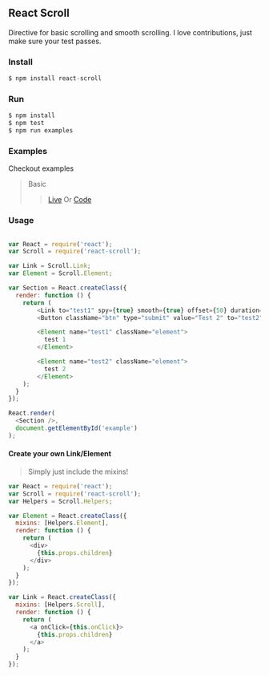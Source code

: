 ## React Scroll

Directive for basic scrolling and smooth scrolling.
I love contributions, just make sure your test passes.

### Install
```js
$ npm install react-scroll
```

### Run
```js
$ npm install
$ npm test
$ npm run examples
```

### Examples
Checkout examples
> Basic
>> [Live](http://fisshy.github.io/react-scroll-example/basic/index.html)
>> Or
>> [Code](https://github.com/fisshy/react-scroll/blob/master/examples/basic/app.js)

### Usage
```js

var React = require('react');
var Scroll = require('react-scroll'); 

var Link = Scroll.Link;
var Element = Scroll.Element;

var Section = React.createClass({
  render: function () {
  	return (
  		<Link to="test1" spy={true} smooth={true} offset={50} duration={500} >Test 1</Link>
		<Button className="btn" type="submit" value="Test 2" to="test2" spy={true} smooth={true} offset={50} duration={500} >Test 2</Button>

  		<Element name="test1" className="element">
  		  test 1
  		</Element>

  		<Element name="test2" className="element">
  		  test 2
  		</Element>
	);
  }
});

React.render(
  <Section />,
  document.getElementById('example')
);

```

#### Create your own Link/Element
> Simply just include the mixins!

```js
var React = require('react');
var Scroll = require('react-scroll'); 
var Helpers = Scroll.Helpers;

var Element = React.createClass({
  mixins: [Helpers.Element],
  render: function () {
    return (
      <div>
        {this.props.children}
      </div>
    );
  }
});

var Link = React.createClass({
  mixins: [Helpers.Scroll],
  render: function () {
    return (
      <a onClick={this.onClick}>
        {this.props.children}
      </a>
    );
  }
});

```

